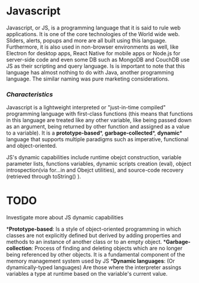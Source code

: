 # Javascript

Javascript, or JS, is a programming language that it is said to rule web applications. It is one of the core technologies of the World wide web. Sliders, alerts, popups and more are all built using this language. Furthermore, it is also used in non-browser environments as well, like Electron for desktop apps, React Native for mobile apps or Node.js for server-side code and even some DB such as MongoDB and CouchDB use JS as their scripting and query language.
Is is important to note that this language has almost nothing to do with Java, another programming language. The similar naming was pure marketing considerations.

### *Characteristics*

Javascript is a lightweight interpreted or "just-in-time compiled" programming language with first-class functions (this means that functions in this language are treated like any other variable, like being passed down as an argument, being returned by other function and assigned as a value to a variable). It is a **prototype-based***, **garbage-collected***, **dynamic*** language that supports multiple paradigms such as imperative, functional and object-oriented.

JS's dynamic capabilities include runtime obejct construction, variable parameter lists, functions variables, dynamic scripts creation (eval), object introspection(via for...in and Obejct utilities), and source-code recovery (retrieved through toString() ).

# TODO
Investigate more about JS dynamic capabilities  


***Prototype-based**: Is a style of object-oriented programming in which classes are not explicitly defined but derived by adding properties and methods to an instance of another class or to an empty object. 
***Garbage-collection**: Process of finding and deleting objects which are no longer being referenced by other objects. It is a fundamental component of the memory management system used by JS 
***Dynamic languages**: (Or dynamically-typed languages) Are those where the interpreter assings variables a type at runtime based on the variable's current value. 
